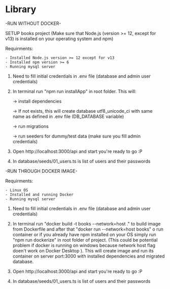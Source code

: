 # Library


-RUN WITHOUT DOCKER-

SETUP books project (Make sure that Node.js (version >= 12, except for v13) is installed on your operating system and npm)

Requirments: 

	- Installed Node.js version >= 12 except for v13
	- Installed npm version >= 6
	- Running mysql server

1. Need to fill initial credentials in .env file (database and admin user credentials)
2. In terminal run "npm run installApp" in root folder. This will:

	 -> install dependencies

	 -> If not exists, this will create database utf8_unicode_ci with same name as defined in .env file (DB_DATABASE variable) 

	 -> run migrations

	 -> run seeders for dummy/test data (make sure you fill admin credentials)

3. Open http://localhost:3000/api and start you're ready to go :P

4. In database/seeds/01_users.ts is list of users and their passwords


-RUN THROUGH DOCKER IMAGE-

Requirments: 

	- Linux OS
	- Installed and running Docker
	- Running mysql server

1. Need to fill initial credentials in .env file (database and admin user credentials)

2. In terminal run "docker build -t books --network=host ." to build image from Dockerfile and after that "docker run --network=host books" o run container or if you already have npm installed on your OS simply run "npm run dockerize" in root folder of project. (This could be potential problem if docker is running on windows because network host flag doen't work on Docker Desktop ). This will create image and run its container on server port:3000 with installed dependencies and migrated database.

3. Open http://localhost:3000/api and start you're ready to go :P

4. In database/seeds/01_users.ts is list of users and their passwords